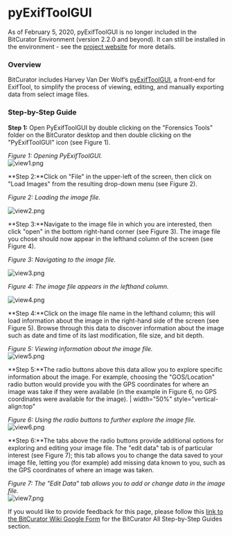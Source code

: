 pyExifToolGUI
=============





As of February 5, 2020, pyExifToolGUI is no longer included in the BitCurator Environment (version 2.2.0 and beyond). It can still be installed in the environment - see the [project website](https://hvdwolf.github.io/pyExifToolGUI/) for more details.

### Overview

BitCurator includes Harvey Van Der Wolf’s [pyExifToolGUI](http://hvdwolf.github.io/pyExifToolGUI/), a front­‐end for ExifTool, to simplify the process of viewing, editing, and manually exporting data from select image files.

### Step-by-Step Guide

**Step 1:** Open PyExifToolGUI by double clicking on the "Forensics Tools" folder on the BitCurator desktop and then double clicking on the "PyExifToolGUI" icon (see Figure 1).

  
*Figure 1: Opening PyExifToolGUI.*  
![view1.png](attachments/view1.png)

**Step 2:**Click on "File" in the upper-left of the screen, then click on "Load Images" from the resulting drop-down menu (see Figure 2).

*Figure 2: Loading the image file.*

![view2.png](attachments/view2.png)

**Step 3:**Navigate to the image file in which you are interested, then click "open" in the bottom right-hand corner (see Figure 3). The image file you chose should now appear in the lefthand column of the screen (see Figure 4).

*Figure 3: Navigating to the image file.*

![view3.png](attachments/view3.png)

*Figure 4: The image file appears in the lefthand column.*

![view4.png](attachments/view4.png)

**Step 4:**Click on the image file name in the lefthand column; this will load information about the image in the right-hand side of the screen (see Figure 5). Browse through this data to discover information about the image such as date and time of its last modification, file size, and bit depth.

*Figure 5: Viewing information about the image file.*  
![view5.png](attachments/view5.png)

**Step 5:**The radio buttons above this data allow you to explore specific information about the image. For example, choosing the "GOS/Location" radio button would provide you with the GPS coordinates for where an image was take if they were available (in the example in Figure 6, no GPS coordinates were available for the image). | width="50%" style="vertical-align:top"   


  
*Figure 6: Using the radio buttons to further explore the image file.*  
![view6.png](attachments/view6.png)  
  


**Step 6:**The tabs above the radio buttons provide additional options for exploring and editing your image file. The "edit data" tab is of particular interest (see Figure 7); this tab allows you to change the data saved to your image file, letting you (for example) add missing data known to you, such as the GPS coordinates of where an image was taken.  
  
*Figure 7: The "Edit Data" tab allows you to add or change data in the image file.*  
![view7.png](attachments/view7.png)







 If you would like to provide feedback for this page, please follow this [link to the BitCurator Wiki Google Form](https://docs.google.com/forms/d/e/1FAIpQLSelmRx1VmgDEg3dU5_8cXZy9MZ5v8_sAl-Ur2nPFLAi6Lvu2w/viewform?usp=sf_link) for the BitCurator All Step-by-Step Guides section.


